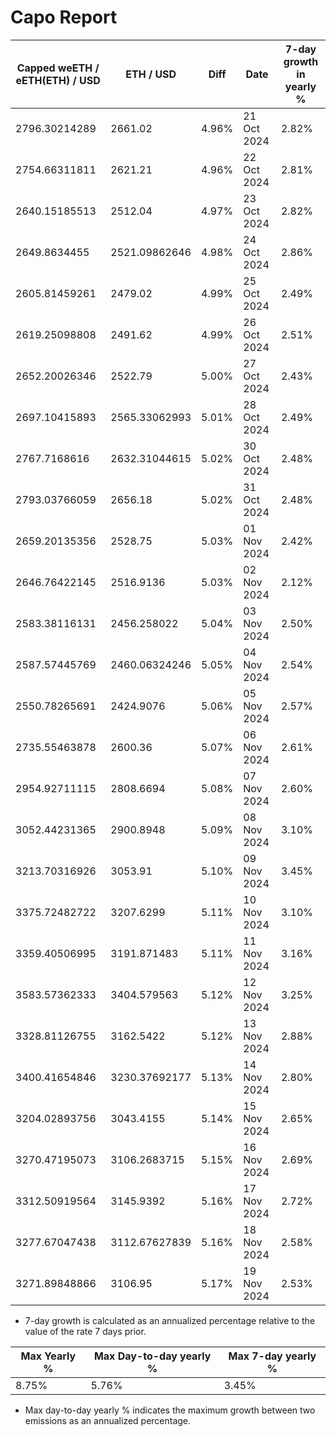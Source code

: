 # Capo Report

| Capped weETH / eETH(ETH) / USD | ETH / USD     | Diff  | Date        | 7-day growth in yearly % |
| ------------------------------ | ------------- | ----- | ----------- | ------------------------ |
| 2796.30214289                  | 2661.02       | 4.96% | 21 Oct 2024 | 2.82%                    |
| 2754.66311811                  | 2621.21       | 4.96% | 22 Oct 2024 | 2.81%                    |
| 2640.15185513                  | 2512.04       | 4.97% | 23 Oct 2024 | 2.82%                    |
| 2649.8634455                   | 2521.09862646 | 4.98% | 24 Oct 2024 | 2.86%                    |
| 2605.81459261                  | 2479.02       | 4.99% | 25 Oct 2024 | 2.49%                    |
| 2619.25098808                  | 2491.62       | 4.99% | 26 Oct 2024 | 2.51%                    |
| 2652.20026346                  | 2522.79       | 5.00% | 27 Oct 2024 | 2.43%                    |
| 2697.10415893                  | 2565.33062993 | 5.01% | 28 Oct 2024 | 2.49%                    |
| 2767.7168616                   | 2632.31044615 | 5.02% | 30 Oct 2024 | 2.48%                    |
| 2793.03766059                  | 2656.18       | 5.02% | 31 Oct 2024 | 2.48%                    |
| 2659.20135356                  | 2528.75       | 5.03% | 01 Nov 2024 | 2.42%                    |
| 2646.76422145                  | 2516.9136     | 5.03% | 02 Nov 2024 | 2.12%                    |
| 2583.38116131                  | 2456.258022   | 5.04% | 03 Nov 2024 | 2.50%                    |
| 2587.57445769                  | 2460.06324246 | 5.05% | 04 Nov 2024 | 2.54%                    |
| 2550.78265691                  | 2424.9076     | 5.06% | 05 Nov 2024 | 2.57%                    |
| 2735.55463878                  | 2600.36       | 5.07% | 06 Nov 2024 | 2.61%                    |
| 2954.92711115                  | 2808.6694     | 5.08% | 07 Nov 2024 | 2.60%                    |
| 3052.44231365                  | 2900.8948     | 5.09% | 08 Nov 2024 | 3.10%                    |
| 3213.70316926                  | 3053.91       | 5.10% | 09 Nov 2024 | 3.45%                    |
| 3375.72482722                  | 3207.6299     | 5.11% | 10 Nov 2024 | 3.10%                    |
| 3359.40506995                  | 3191.871483   | 5.11% | 11 Nov 2024 | 3.16%                    |
| 3583.57362333                  | 3404.579563   | 5.12% | 12 Nov 2024 | 3.25%                    |
| 3328.81126755                  | 3162.5422     | 5.12% | 13 Nov 2024 | 2.88%                    |
| 3400.41654846                  | 3230.37692177 | 5.13% | 14 Nov 2024 | 2.80%                    |
| 3204.02893756                  | 3043.4155     | 5.14% | 15 Nov 2024 | 2.65%                    |
| 3270.47195073                  | 3106.2683715  | 5.15% | 16 Nov 2024 | 2.69%                    |
| 3312.50919564                  | 3145.9392     | 5.16% | 17 Nov 2024 | 2.72%                    |
| 3277.67047438                  | 3112.67627839 | 5.16% | 18 Nov 2024 | 2.58%                    |
| 3271.89848866                  | 3106.95       | 5.17% | 19 Nov 2024 | 2.53%                    |

- 7-day growth is calculated as an annualized percentage relative to the value of the rate 7 days prior.

| Max Yearly % | Max Day-to-day yearly % | Max 7-day yearly % |
| ------------ | ----------------------- | ------------------ |
| 8.75%        | 5.76%                   | 3.45%              |

- Max day-to-day yearly % indicates the maximum growth between two emissions as an annualized percentage.

